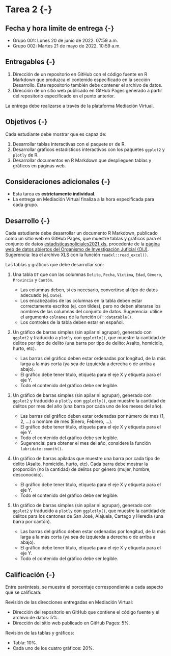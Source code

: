 # Tarea 2 {-}

## Fecha y hora límite de entrega {-}
- Grupo 001: Lunes 20 de junio de 2022. 07:59 a.m.
- Grupo 002: Martes 21 de mayo de 2022. 10:59 a.m.

## Entregables {-}
1. Dirección de un repositorio en GitHub con el código fuente en R Markdown que produzca el contenido especificado en la sección Desarrollo. Este repositorio también debe contener el archivo de datos.
2. Dirección de un sitio web publicado en GitHub Pages generado a partir del repositorio especificado en el punto anterior. 

La entrega debe realizarse a través de la plataforma Mediación Virtual.

## Objetivos {-}
Cada estudiante debe mostrar que es capaz de:

1. Desarrollar tablas interactivas con el paquete `DT` de R.
2. Desarrollar gráficos estadísticos interactivos con los paquetes `ggplot2` y `plotly` de R.
3. Desarrollar documentos en R Markdown que desplieguen tablas y gráficos en páginas web.

## Consideraciones adicionales {-}
- Esta tarea es **estrictamente individual**.
- La entrega en Mediación Virtual finaliza a la hora especificada para cada grupo.

## Desarrollo {-}
Cada estudiante debe desarrollar un documento R Markdown, publicado como un sitio web en GitHub Pages, que muestre tablas y gráficos para el conjunto de datos [estadisticaspoliciales2021.xls](datos/oij/estadisticas-policiales/estadisticaspoliciales2021.xls), procedente de la [página web de datos abiertos del Organismo de Investigación Juficial (OIJ)](https://sitiooij.poder-judicial.go.cr/index.php/ayuda/servicios-policiales/servicios-a-organizaciones/indice-de-transparencia-del-sector-publico-costarricense/datos-abiertos). Sugerencia: lea el archivo XLS con la función `readxl::read_excel()`.

Las tablas y gráficos que debe desarrollar son:

1. Una tabla `DT` que con las columnas `Delito`, `Fecha`, `Víctima`, `Edad`, `Género`, `Provincia` y `Cantón`.
    - Las columnas deben, si es necesario, convertirse al tipo de datos adecuado (ej. `Date`).
    - Los encabezados de las columnas en la tabla deben estar correctamente escritos (ej. con tildes), pero no deben alterarse los nombres de las columnas del conjunto de datos. Sugerencia: utilice el argumento `colnames` de la función `DT::datatable()`.
    - Los controles de la tabla deben estar en español.
    
2. Un gráfico de barras simples (sin apilar ni agrupar), generado con `ggplot2` y traducido a `plotly` con `ggplotly()`, que muestre la cantidad de delitos por tipo de delito (una barra por tipo de delito: Asalto, homicidio, hurto, etc).
    - Las barras del gráfico deben estar ordenadas por longitud, de la más larga a la más corta (ya sea de izquierda a derecha o de arriba a abajo).
    - El gráfico debe tener título, etiqueta para el eje X y etiqueta para el eje Y.
    - Todo el contenido del gráfico debe ser legible.
    
3. Un gráfico de barras simples (sin apilar ni agrupar), generado con `ggplot2` y traducido a `plotly` con `ggplotly()`, que muestre la cantidad de delitos por mes del año (una barra por cada uno de los meses del año).
    - Las barras del gráfico deben estar ordenadas por número de mes (1, 2, ...) o nombre de mes (Enero, Febrero, ...).
    - El gráfico debe tener título, etiqueta para el eje X y etiqueta para el eje Y.
    - Todo el contenido del gráfico debe ser legible.
    - Sugerencia: para obtener el mes del año, considere la función `lubridate::month()`.
    
4. Un gráfico de barras apiladas que muestre una barra por cada tipo de delito (Asalto, homicidio, hurto, etc). Cada barra debe mostrar la proporción (no la cantidad) de delitos por género (mujer, hombre, desconocido).
    - El gráfico debe tener título, etiqueta para el eje X y etiqueta para el eje Y.
    - Todo el contenido del gráfico debe ser legible.

5. Un gráfico de barras simples (sin apilar ni agrupar), generado con `ggplot2` y traducido a `plotly` con `ggplotly()`, que muestre la cantidad de delitos para los cantones de San José, Alajuela, Cartago y Heredia (una barra por cantón).
    - Las barras del gráfico deben estar ordenadas por longitud, de la más larga a la más corta (ya sea de izquierda a derecha o de arriba a abajo).
    - El gráfico debe tener título, etiqueta para el eje X y etiqueta para el eje Y.
    - Todo el contenido del gráfico debe ser legible.    

## Calificación {-}
Entre paréntesis, se muestra el porcentaje correspondiente a cada aspecto que se calificará:

Revisión de las direcciones entregadas en Mediación Virtual:  
- Dirección del repositorio en GitHub que contiene el código fuente y el archivo de datos: 5%.  
- Dirección del sitio web publicado en GitHub Pages: 5%.  

Revisión de las tablas y gráficos:  
- Tabla: 10%.  
- Cada uno de los cuatro gráficos: 20%.
